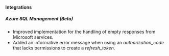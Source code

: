 
#### Integrations
##### Azure SQL Management (Beta)
- Improved implementation for the handling of empty responses from Microsoft services.
- Added an informative error message when using an *authorization_code* that lacks permissions to create a *refresh_token*. 
